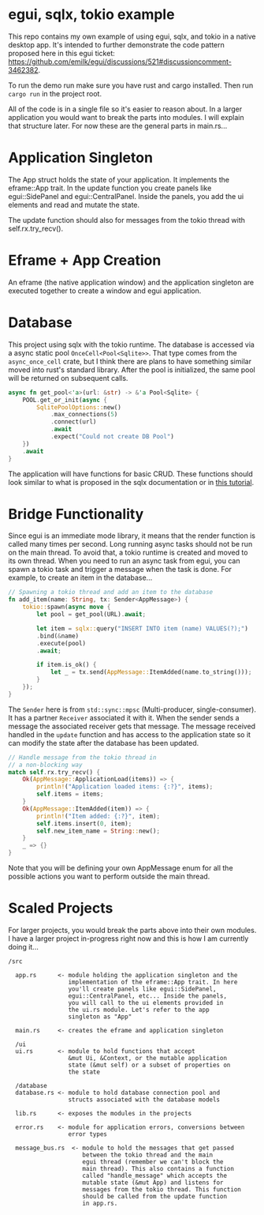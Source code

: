 # egui, sqlx, tokio example

This repo contains my own example of using egui, sqlx, and tokio in a native desktop app. It's intended to further demonstrate the code pattern proposed here in this egui ticket: https://github.com/emilk/egui/discussions/521#discussioncomment-3462382.

To run the demo run make sure you have rust and cargo installed. Then run `cargo run` in the project root.

All of the code is in a single file so it's easier to reason about. In a larger application you would want to break the parts into modules. I will explain that structure later. For now these are the general parts in main.rs...

# Application Singleton

The App struct holds the state of your application. It implements the eframe::App trait. In the update function you create panels like egui::SidePanel and egui::CentralPanel. Inside the panels, you add the ui elements and read and mutate the state.

The update function should also for messages from the tokio thread with self.rx.try_recv().

# Eframe + App Creation

An eframe (the native application window) and the application singleton are executed together to create a window and egui application.

# Database

This project using sqlx with the tokio runtime. The database is accessed via a async static pool `OnceCell<Pool<Sqlite>>`. That type comes from the `async_once_cell` crate, but I think there are plans to have something similar moved into rust's standard library. After the pool is initialized, the same pool will be returned on subsequent calls.

```rust
async fn get_pool<'a>(url: &str) -> &'a Pool<Sqlite> {
    POOL.get_or_init(async {
        SqlitePoolOptions::new()
            .max_connections(5)
            .connect(url)
            .await
            .expect("Could not create DB Pool")
    })
    .await
}
```

The application will have functions for basic CRUD.  These functions should look similar to what is proposed in the sqlx documentation or in [this tutorial](https://medium.com/@edandresvan/a-brief-introduction-about-rust-sqlx-5d3cea2e8544).

# Bridge Functionality

Since egui is an immediate mode library, it means that the render function is called many times per second. Long running async tasks should not be run on the main thread. To avoid that, a tokio runtime is created and moved to its own thread. When you need to run an async task from egui, you can spawn a tokio task and trigger
a message when the task is done. For example, to create an item in the database...

```rust
// Spawning a tokio thread and add an item to the database
fn add_item(name: String, tx: Sender<AppMessage>) {
    tokio::spawn(async move {
        let pool = get_pool(URL).await;

        let item = sqlx::query("INSERT INTO item (name) VALUES(?);")
        .bind(&name)
        .execute(pool)
        .await;

        if item.is_ok() {
            let _ = tx.send(AppMessage::ItemAdded(name.to_string()));
        }
    });
}
```

The `Sender` here is from `std::sync::mpsc` (Multi-producer, single-consumer). It has a partner `Receiver` associated it with it. When the sender sends a message the associated receiver gets that message. The message received handled in the `update` function and has access to the application state so it can modify the state
after the database has been updated.

```rust
// Handle message from the tokio thread in
// a non-blocking way
match self.rx.try_recv() {
    Ok(AppMessage::ApplicationLoad(items)) => {
        println!("Application loaded items: {:?}", items);
        self.items = items;
    }
    Ok(AppMessage::ItemAdded(item)) => {
        println!("Item added: {:?}", item);
        self.items.insert(0, item);
        self.new_item_name = String::new();
    }
    _ => {}
}
```

Note that you will be defining your own AppMessage enum for all the possible actions you want to perform outside the main thread.

# Scaled Projects 

For larger projects, you would break the parts above into their own modules. I have a larger project in-progress right now and this is how I am currently doing it...

```
/src

  app.rs      <- module holding the application singleton and the
                 implementation of the eframe::App trait. In here
                 you'll create panels like egui::SidePanel,
                 egui::CentralPanel, etc... Inside the panels,
                 you will call to the ui elements provided in
                 the ui.rs module. Let's refer to the app
                 singleton as "App"

  main.rs     <- creates the eframe and application singleton
  
  /ui
  ui.rs       <- module to hold functions that accept
                 &mut Ui, &Context, or the mutable application
                 state (&mut self) or a subset of properties on
                 the state

  /database   
  database.rs <- module to hold database connection pool and
                 structs associated with the database models

  lib.rs      <- exposes the modules in the projects

  error.rs    <- module for application errors, conversions between
                 error types

  message_bus.rs  <- module to hold the messages that get passed
                     between the tokio thread and the main
                     egui thread (remember we can't block the
                     main thread). This also contains a function
                     called "handle_message" which accepts the
                     mutable state (&mut App) and listens for
                     messages from the tokio thread. This function
                     should be called from the update function
                     in app.rs.

```